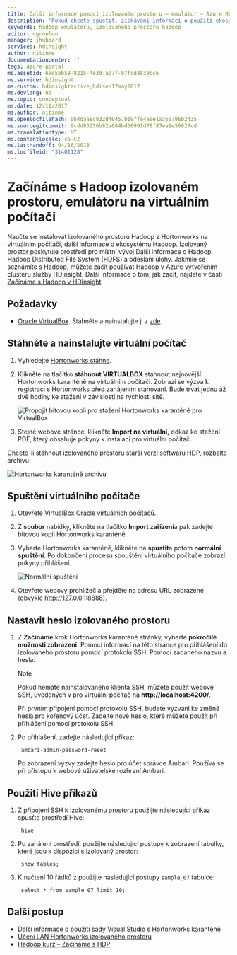 ```yaml
---
title: Další informace pomocí izolovaném prostoru – emulátor – Azure HDInsight Hadoop | Microsoft Docs
description: 'Pokud chcete spustit, získávání informací o použití ekosystému Hadoop, nastavením izolovaného prostoru Hadoop z Hortonworks na virtuální počítač Azure. '
keywords: hadoop emulátoru, izolovaného prostoru hadoop
editor: cgronlun
manager: jhubbard
services: hdinsight
author: nitinme
documentationcenter: ''
tags: azure-portal
ms.assetid: 6ad5bb58-8215-4e3d-a07f-07fcd8839cc6
ms.service: hdinsight
ms.custom: hdinsightactive,hdiseo17may2017
ms.devlang: na
ms.topic: conceptual
ms.date: 12/11/2017
ms.author: nitinme
ms.openlocfilehash: 0b4daa8c832d40457b19ffe4aee1a365796b2435
ms.sourcegitcommit: 9cdd83256b82e664bd36991d78f87ea1e56827cd
ms.translationtype: MT
ms.contentlocale: cs-CZ
ms.lasthandoff: 04/16/2018
ms.locfileid: "31401128"
---
```

# <a name="get-started-with-a-hadoop-sandbox-an-emulator-on-a-virtual-machine"></a>Začínáme s Hadoop izolovaném prostoru, emulátoru na virtuálním počítači

Naučte se instalovat izolovaného prostoru Hadoop z Hortonworks na virtuálním počítači, další informace o ekosystému Hadoop. Izolovaný prostor poskytuje prostředí pro místní vývoj Další informace o Hadoop, Hadoop Distributed File System (HDFS) a odeslání úlohy. Jakmile se seznámíte s Hadoop, můžete začít používat Hadoop v Azure vytvořením clusteru služby HDInsight. Další informace o tom, jak začít, najdete v části [Začínáme s Hadoop v HDInsight](apache-hadoop-linux-tutorial-get-started.md).

## <a name="prerequisites"></a>Požadavky
* [Oracle VirtualBox](https://www.virtualbox.org/). Stáhněte a nainstalujte ji z [zde](https://www.virtualbox.org/wiki/Downloads).



## <a name="download-and-install-the-virtual-machine"></a>Stáhněte a nainstalujte virtuální počítač
1. Vyhledejte [Hortonworks stáhne](http://hortonworks.com/downloads/#sandbox).

2. Klikněte na tlačítko **stáhnout VIRTUALBOX** stáhnout nejnovější Hortonworks karanténě na virtuálním počítači. Zobrazí se výzva k registraci s Hortonworks před zahájením stahování. Bude trvat jednu až dvě hodiny ke stažení v závislosti na rychlosti sítě.
   
    ![Propojit bitovou kopii pro stažení Hortonworks karanténě pro VirtualBox](./media/apache-hadoop-emulator-get-started/download-sandbox.png)
3. Stejné webové stránce, klikněte **Import na virtuální,** odkaz ke stažení PDF, který obsahuje pokyny k instalaci pro virtuální počítač.

Chcete-li stáhnout izolovaného prostoru starší verzi softwaru HDP, rozbalte archivu:

![Hortonworks karanténě archivu](./media/apache-hadoop-emulator-get-started/hortonworks-sandbox-archive.png)


## <a name="start-the-virtual-machine"></a>Spuštění virtuálního počítače

1. Otevřete VirtualBox Oracle virtuálních počítačů.
2. Z **soubor** nabídky, klikněte na tlačítko **Import zařízení**a pak zadejte bitovou kopii Hortonworks karanténě.
1. Vyberte Hortonworks karanténě, klikněte na **spustit**a potom **normální spuštění**. Po dokončení procesu spouštění virtuálního počítače zobrazí pokyny přihlášení.
   
    ![Normální spuštění](./media/apache-hadoop-emulator-get-started/normal-start.png)
2. Otevřete webový prohlížeč a přejděte na adresu URL zobrazené (obvykle http://127.0.0.1:8888).

## <a name="set-sandbox-passwords"></a>Nastavit heslo izolovaného prostoru

1. Z **Začínáme** krok Hortonworks karanténě stránky, vyberte **pokročilé možnosti zobrazení**. Pomocí informací na této stránce pro přihlášení do izolovaného prostoru pomocí protokolu SSH. Pomocí zadaného názvu a hesla.
   
   > [!NOTE]
   > Pokud nemáte nainstalovaného klienta SSH, můžete použít webové SSH, uvedených v pro virtuální počítač na **http://localhost:4200/**.
   > 
   
    Při prvním připojení pomocí protokolu SSH, budete vyzváni ke změně hesla pro kořenový účet. Zadejte nové heslo, které můžete použít při přihlášení pomocí protokolu SSH.

2. Po přihlášení, zadejte následující příkaz:
   
        ambari-admin-password-reset
   
    Po zobrazení výzvy zadejte heslo pro účet správce Ambari. Používá se při přístupu k webové uživatelské rozhraní Ambari.

## <a name="use-hive-commands"></a>Použití Hive příkazů

1. Z připojení SSH k izolovanému prostoru použijte následující příkaz spusťte prostředí Hive:
   
        hive
2. Po zahájení prostředí, použijte následující postupy k zobrazení tabulky, které jsou k dispozici s izolovaný prostor:
   
        show tables;
3. K načtení 10 řádků z použijte následující postupy `sample_07` tabulce:
   
        select * from sample_07 limit 10;

## <a name="next-steps"></a>Další postup
* [Další informace o použití sady Visual Studio s Hortonworks karanténě](../hdinsight-hadoop-emulator-visual-studio.md)
* [Učení LAN Hortonworks izolovaného prostoru](http://hortonworks.com/hadoop-tutorial/learning-the-ropes-of-the-hortonworks-sandbox/)
* [Hadoop kurz – Začínáme s HDP](http://hortonworks.com/hadoop-tutorial/hello-world-an-introduction-to-hadoop-hcatalog-hive-and-pig/)

